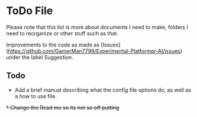# ToDo File

Please note that this list is more about documents I need to make, folders I need to reorganize or other stuff such as that.

Improvements to the code as made as [Issues] (https://github.com/GamerMan7799/Experimental-Platformer-AI/issues) under the label Suggestion.

## Todo

* Add a brief manual describing what the config file options do, as well as a how to use file.

~~* Change the Read me so its not so off putting~~



